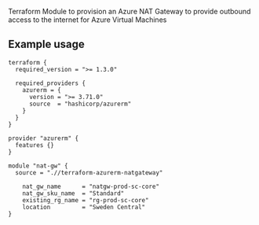 Terraform Module to provision an Azure NAT Gateway to provide outbound access to the internet for Azure Virtual Machines

## Example usage
```hcl
terraform {
  required_version = ">= 1.3.0"

  required_providers {
    azurerm = {
      version = ">= 3.71.0"
      source  = "hashicorp/azurerm"
    }
  }
}

provider "azurerm" {
  features {}
}

module "nat-gw" {
  source = ".//terraform-azurerm-natgateway"

    nat_gw_name      = "natgw-prod-sc-core"
    nat_gw_sku_name  = "Standard"
    existing_rg_name = "rg-prod-sc-core"
    location         = "Sweden Central"
}
```